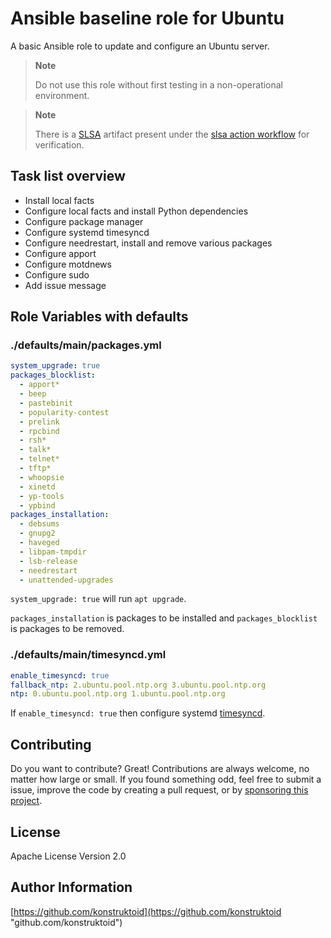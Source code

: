 # Ansible baseline role for Ubuntu

A basic Ansible role to update and configure an Ubuntu
server.

> **Note**
>
> Do not use this role without first testing in a non-operational environment.

> **Note**
>
> There is a [SLSA](https://slsa.dev/) artifact present under the
> [slsa action workflow](https://github.com/konstruktoid/ansible-role-baseline/actions/workflows/slsa.yml)
> for verification.

## Task list overview

- Install local facts
- Configure local facts and install Python dependencies
- Configure package manager
- Configure systemd timesyncd
- Configure needrestart, install and remove various packages
- Configure apport
- Configure motdnews
- Configure sudo
- Add issue message

## Role Variables with defaults

### ./defaults/main/packages.yml

```yaml
system_upgrade: true
packages_blocklist:
  - apport*
  - beep
  - pastebinit
  - popularity-contest
  - prelink
  - rpcbind
  - rsh*
  - talk*
  - telnet*
  - tftp*
  - whoopsie
  - xinetd
  - yp-tools
  - ypbind
packages_installation:
  - debsums
  - gnupg2
  - haveged
  - libpam-tmpdir
  - lsb-release
  - needrestart
  - unattended-upgrades
```

`system_upgrade: true` will run `apt upgrade`.

`packages_installation` is packages to be installed and
`packages_blocklist` is packages to be removed.

### ./defaults/main/timesyncd.yml

```yaml
enable_timesyncd: true
fallback_ntp: 2.ubuntu.pool.ntp.org 3.ubuntu.pool.ntp.org
ntp: 0.ubuntu.pool.ntp.org 1.ubuntu.pool.ntp.org
```

If `enable_timesyncd: true` then configure systemd
[timesyncd](https://manpages.ubuntu.com/manpages/jammy/man8/systemd-timesyncd.service.8.html).

## Contributing

Do you want to contribute? Great! Contributions are always welcome,
no matter how large or small. If you found something odd, feel free to submit a
issue, improve the code by creating a pull request, or by
[sponsoring this project](https://github.com/sponsors/konstruktoid).

## License

Apache License Version 2.0

## Author Information

[https://github.com/konstruktoid](https://github.com/konstruktoid "github.com/konstruktoid")
